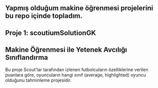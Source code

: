 ## Yapmış olduğum makine öğrenmesi projelerini bu repo içinde topladım.


## Proje 1: scoutiumSolutionGK 
## Makine Öğrenmesi ile Yetenek Avcılığı Sınıflandırma

Bu proje Scout’lar tarafından izlenen futbolcuların özelliklerine verilen puanlara göre, oyuncuların hangi sınıf (average, highlighted) oyuncu olduğunu tahminleme projesidir.
